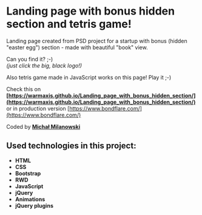 # Landing page with bonus hidden section and tetris game!

Landing page created from PSD project for a startup with bonus (hidden "easter egg") section - made with beautiful "book" view.

Can you find it? ;-)  
_(just click the big, black logo!)_

Also tetris game made in JavaScript works on this page! Play it ;-)

Check this on __[https://warmaxis.github.io/Landing_page_with_bonus_hidden_section/](https://warmaxis.github.io/Landing_page_with_bonus_hidden_section/)__  
or in production version [https://www.bondflare.com/](https://www.bondflare.com/)

Coded by __[Michał Milanowski](https://www.linkedin.com/in/michalmilanowski/)__

## Used technologies in this project:

* __HTML__
* __CSS__
* __Bootstrap__
* __RWD__
* __JavaScript__
* __jQuery__
* __Animations__
* __jQuery plugins__

